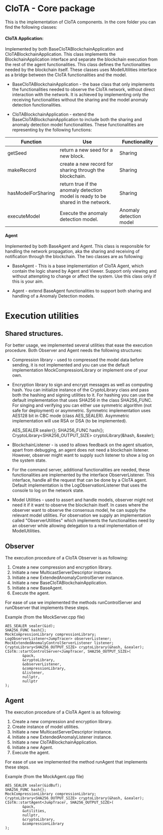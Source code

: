 # CIoTA - Core package
This is the implementation of CIoTA components.
In the core folder you can find the following classes:

#### CIoTA Application:
Implemented by both BaseCIoTABlockchainApplication and CIoTABlockchainApplication.
This class implements the BlockchainApplication interface and separate the blockchain execution from the rest of the agent functionalities.
This class defines the functionalities needed by the blockchain itself.
These classes uses ModelUtilities interface as a bridge between the CIoTA functionalities and the model.

* BaseCIoTABlockchainApplication - the base class that only implements the functionalities needed to observe the CIoTA network,
without direct interaction with the network. It is achieved by implementing only the receiving functionalities without the sharing and the model anomaly detection functionalities. 

* CIoTABlockchainApplication - extend the BaseCIoTABlockchainApplication to include both the sharing and anomaly detection model functionalities.
These functionalities are representing by the following functions:

Function | Use | Functionality
-------- | --- | -------------
getSeed  | return a new seed for a new block. | Sharing
makeRecord | create a new record for sharing through the blockchain. | Sharing
hasModelForSharing | return true if the anomaly detection model is ready to be shared in the network. | Sharing
executeModel | Execute the anomaly detection model. | Anomaly detection model

#### Agent
Implemented by both BaseAgent and Agent.
This class is responsible for handling the network propagation, aka the sharing and receiving of notification through the blockchain.
The two classes are as following:
 * BaseAgent - This is a base implementation of CIoTA Agent, 
 which contain the logic shared by Agent and Viewer. 
 Support only viewing and without attempting to change or affect the system.
 Use this class only if this is your aim.
 
 * Agent - extend BaseAgent functionalities to support both sharing and handling of a Anomaly Detection models.
 
# Execution utilities
## Shared structures.
For better usage, we implemented several utilities that ease the execution procedure.
Both Observer and Agent needs the following structures:
* Compression library - used to compressed the model data before sending, 
it is not implemented and you can use the default implementation MockCompressionLibrary or implement one of your own.

* Encryption library to sign and encrypt messages as well as computing hash.
You can initialize instance of the CryptoLibrary class and pass both the hashing and signing utilities to it.
For hashing you can use the default implementation that uses SHA256 in the class SHA256_FUNC.
For singing and verifying you can either use symmetric algorithm (not safe for deployment) or asymmetric.
Symmetric implementation uses AES128 bit in CBC mode (class AES_SEALER).
Asymmetric implementation will use RSA or DSA (to be implemented).


    AES_SEALER sealer{};
    SHA256_FUNC hash{};
    CryptoLibrary<SHA256_OUTPUT_SIZE> cryptoLibrary(&hash, &sealer);
    
* BlockchainListener - is used to allows feedback on the agent situation,
apart from debugging, an agent does not need a blockchain listener.
However, observer might want to supply such listener to show a log on the system state.

* For the command server, additional functionalities are needed, these functionalities are implemented by the interface ObserverListener.
This interface, handle all the request that can be done by a CIoTA agent.
Default implementation is the LogObservationListener that uses the console to log on the network state.


* Model Utilities - used to assert and handle models, observer might not need it if it want to observe the blockchain itself.
In cases where the observer want to observe the consensus model, he can supply the relevant model utilities.
For observation we supply an implementation called "ObserverUtilities" which implements the functionalities 
need by an observer while allowing delegation to a real implementation of ModelUtilities. 


## Observer

The execution procedure of a CIoTA Observer is as following:
1. Create a new compression and encryption library.
2. Initiate a new MulticastServerDescriptor instance.
3. Initiate a new ExtendedAnomalyControlServer instance.
4. Initiate a new BaseCIoTABlockchainApplication.
5. Initiate a new BaseAgent.
6. Execute the agent.

For ease of use we implemented the methods runControlServer and runObserver that implements these steps.

Example (from the MockServer.cpp file)


    AES_SEALER sealer(&id);
    SHA256_FUNC hash{};
    MockCompressionLibrary compressionLibrary;
    LogObserverListener<JumpTracer> observerListener;
    MockExtendedAnomalyControlServerListener listener;
    CryptoLibrary<SHA256_OUTPUT_SIZE> cryptoLibrary(&hash, &sealer);
    CIoTA::startControlServer<JumpTracer, SHA256_OUTPUT_SIZE>(
            &pack,
            &cryptoLibrary,
            &observerListener,
            &compressionLibrary,
            &listener,
            nullptr,
            nullptr
    );

## Agent

The execution procedure of a CIoTA Agent is as following:
1. Create a new compression and encryption library.
2. Create instance of model utilities.
3. Initiate a new MulticastServerDescriptor instance.
3. Initiate a new ExtendedAnomalyListener instance.
4. Initiate a new CIoTABlockchainApplication.
5. Initiate a new Agent.
6. Execute the agent.

For ease of use we implemented the method runAgent that implements these steps.

Example (from the MockAgent.cpp file)

    AES_SEALER sealer(&idBuf);
    SHA256_FUNC hash{};
    MockCompressionLibrary compressionLibrary;
    CryptoLibrary<SHA256_OUTPUT_SIZE> cryptoLibrary(&hash, &sealer);
    CIoTA::startAgent<JumpTracer, SHA256_OUTPUT_SIZE>(
            &pack,
            &utilities,
            nullptr,
            &cryptoLibrary,
            &compressionLibrary
    );
